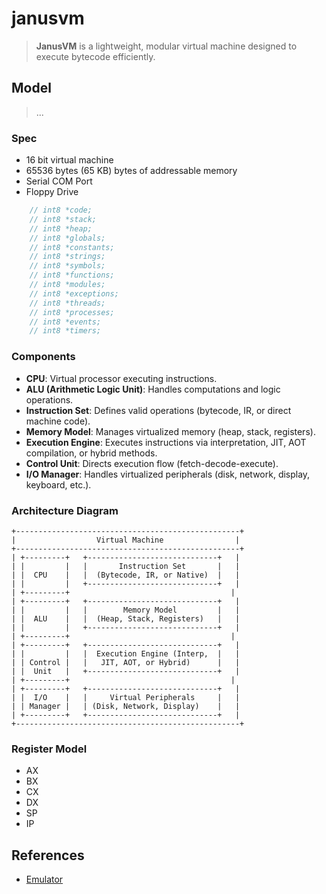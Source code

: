 # janusvm

> **JanusVM** is a lightweight, modular virtual machine designed to execute bytecode efficiently.

## Model

> ...

### Spec

- 16 bit virtual machine
- 65536 bytes (65 KB) bytes of addressable memory
- Serial COM Port
- Floppy Drive

```c
    // int8 *code;
    // int8 *stack;
    // int8 *heap;
    // int8 *globals;
    // int8 *constants;
    // int8 *strings;
    // int8 *symbols;
    // int8 *functions;
    // int8 *modules;
    // int8 *exceptions;
    // int8 *threads;
    // int8 *processes;
    // int8 *events;
    // int8 *timers;
```

### Components

- **CPU**: Virtual processor executing instructions.
- **ALU (Arithmetic Logic Unit)**: Handles computations and logic operations.
- **Instruction Set**: Defines valid operations (bytecode, IR, or direct machine code).
- **Memory Model**: Manages virtualized memory (heap, stack, registers).
- **Execution Engine**: Executes instructions via interpretation, JIT, AOT compilation, or hybrid methods.
- **Control Unit**: Directs execution flow (fetch-decode-execute).
- **I/O Manager**: Handles virtualized peripherals (disk, network, display, keyboard, etc.).

### Architecture Diagram

```text
+--------------------------------------------------+
|                  Virtual Machine                |
+--------------------------------------------------+
| +---------+   +-----------------------------+   |
| |         |   |       Instruction Set       |   |
| |  CPU    |   |  (Bytecode, IR, or Native)  |   |
| |         |   +-----------------------------+   |
| +---------+                                    |
| +---------+   +-----------------------------+   |
| |         |   |        Memory Model         |   |
| |  ALU    |   |  (Heap, Stack, Registers)   |   |
| |         |   +-----------------------------+   |
| +---------+                                    |
| +---------+   +-----------------------------+   |
| |         |   |  Execution Engine (Interp,  |   |
| | Control |   |   JIT, AOT, or Hybrid)      |   |
| |  Unit   |   +-----------------------------+   |
| +---------+                                    |
| +---------+   +-----------------------------+   |
| |  I/O    |   |     Virtual Peripherals     |   |
| | Manager |   | (Disk, Network, Display)    |   |
| +---------+   +-----------------------------+   |
+--------------------------------------------------+
```

### Register Model

- AX
- BX
- CX
- DX
- SP
- IP

## References

- [Emulator](https://righteous-guardian-68f.notion.site/Emulator-1aec0f5171ec8094b5c7cf0af46f8ff4?pvs=74)

